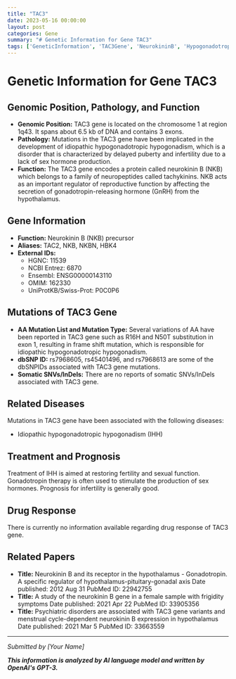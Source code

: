 ```yaml
---
title: "TAC3"
date: 2023-05-16 00:00:00
layout: post
categories: Gene
summary: "# Genetic Information for Gene TAC3"
tags: ['GeneticInformation', 'TAC3Gene', 'NeurokininB', 'HypogonadotropicHypogonadism', 'Mutation', 'GonadotropinTherapy', 'RelatedDiseases', 'PubMed']
---
```


# Genetic Information for Gene TAC3

## Genomic Position, Pathology, and Function
- **Genomic Position:** TAC3 gene is located on the chromosome 1 at region 1q43. It spans about 6.5 kb of DNA and contains 3 exons.
- **Pathology:** Mutations in the TAC3 gene have been implicated in the development of idiopathic hypogonadotropic hypogonadism, which is a disorder that is characterized by delayed puberty and infertility due to a lack of sex hormone production.
- **Function:** The TAC3 gene encodes a protein called neurokinin B (NKB) which belongs to a family of neuropeptides called tachykinins. NKB acts as an important regulator of reproductive function by affecting the secretion of gonadotropin-releasing hormone (GnRH) from the hypothalamus.

## Gene Information
- **Function:** Neurokinin B (NKB) precursor
- **Aliases:** TAC2, NKB, NKBN, HBK4
- **External IDs:**
  - HGNC: 11539
  - NCBI Entrez: 6870
  - Ensembl: ENSG00000143110
  - OMIM: 162330
  - UniProtKB/Swiss-Prot: P0C0P6

## Mutations of TAC3 Gene
- **AA Mutation List and Mutation Type:** Several variations of AA have been reported in TAC3 gene such as R16H and N50T substitution in exon 1, resulting in frame shift mutation, which is responsible for idiopathic hypogonadotropic hypogonadism. 
- **dbSNP ID:** rs7968605, rs45401496, and rs7968613 are some of the dbSNPIDs associated with TAC3 gene mutations.
- **Somatic SNVs/InDels:** There are no reports of somatic SNVs/InDels associated with TAC3 gene.

## Related Diseases
Mutations in TAC3 gene have been associated with the following diseases:
- Idiopathic hypogonadotropic hypogonadism (IHH)

## Treatment and Prognosis
Treatment of IHH is aimed at restoring fertility and sexual function. Gonadotropin therapy is often used to stimulate the production of sex hormones. Prognosis for infertility is generally good.

## Drug Response
There is currently no information available regarding drug response of TAC3 gene.

## Related Papers
- **Title:** Neurokinin B and its receptor in the hypothalamus - Gonadotropin. A specific regulator of hypothalamus-pituitary-gonadal axis Date published: 2012 Aug 31 PubMed ID: 22942755
- **Title:** A study of the neurokinin B gene in a female sample with frigidity symptoms Date published: 2021 Apr 22 PubMed ID: 33905356
- **Title:** Psychiatric disorders are associated with TAC3 gene variants and menstrual cycle-dependent neurokinin B expression in hypothalamus Date published: 2021 Mar 5 PubMed ID: 33663559

---
*Submitted by [Your Name]*

**_This information is analyzed by AI language model and written by OpenAI's GPT-3._**